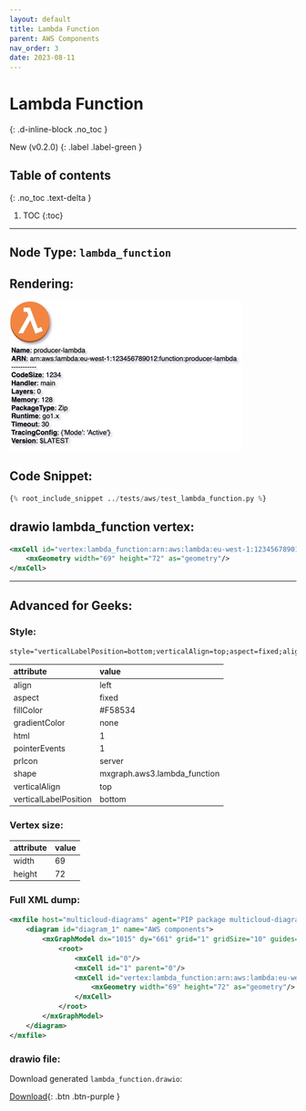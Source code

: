 ```yaml
---
layout: default
title: Lambda Function
parent: AWS Components
nav_order: 3
date: 2023-08-11
---
```


# Lambda Function
{: .d-inline-block .no_toc }

New (v0.2.0)
{: .label .label-green }

## Table of contents
{: .no_toc .text-delta }

1. TOC
{:toc}

---


## Node Type: ``lambda_function``

## Rendering:

![lambda](output/jpg/lambda_function.jpg)

## Code Snippet:

```python
{% root_include_snippet ../tests/aws/test_lambda_function.py %}
```

## drawio lambda_function vertex:

```xml
<mxCell id="vertex:lambda_function:arn:aws:lambda:eu-west-1:123456789012:function:producer-lambda" parent="1" vertex="1">
    <mxGeometry width="69" height="72" as="geometry"/>
</mxCell>
```
---

## Advanced for Geeks:

### Style:
```html
style="verticalLabelPosition=bottom;verticalAlign=top;aspect=fixed;align=left;pointerEvents=1;shape=mxgraph.aws3.lambda_function;prIcon=server;fillColor=#F58534;gradientColor=none;html=1;"
```

| attribute | value |
|:----------|:------|
|align| left |
|aspect| fixed |
|fillColor| #F58534 |
|gradientColor| none |
|html| 1 |
|pointerEvents| 1 |
|prIcon| server |
|shape| mxgraph.aws3.lambda_function |
|verticalAlign| top |
|verticalLabelPosition| bottom |

### Vertex size:

| attribute | value |
|:---------|:-----------|
| width    | 69  |
| height   |72|

### Full XML dump:
```xml
<mxfile host="multicloud-diagrams" agent="PIP package multicloud-diagrams. Generate resources in draw.io compatible format for Cloud infrastructure. Copyrights @ Roman Tsypuk 2023. MIT license." type="MultiCloud">
    <diagram id="diagram_1" name="AWS components">
        <mxGraphModel dx="1015" dy="661" grid="1" gridSize="10" guides="1" tooltips="1" connect="1" arrows="1" fold="1" page="1" pageScale="1" pageWidth="850" pageHeight="1100" math="0" shadow="1">
            <root>
                <mxCell id="0"/>
                <mxCell id="1" parent="0"/>
                <mxCell id="vertex:lambda_function:arn:aws:lambda:eu-west-1:123456789012:function:producer-lambda" value="&lt;b&gt;Name&lt;/b&gt;: producer-lambda&lt;BR&gt;&lt;b&gt;ARN&lt;/b&gt;: arn:aws:lambda:eu-west-1:123456789012:function:producer-lambda&lt;BR&gt;-----------&lt;BR&gt;&lt;b&gt;CodeSize&lt;/b&gt;: 1234&lt;BR&gt;&lt;b&gt;Handler&lt;/b&gt;: main&lt;BR&gt;&lt;b&gt;Layers&lt;/b&gt;: 0&lt;BR&gt;&lt;b&gt;Memory&lt;/b&gt;: 128&lt;BR&gt;&lt;b&gt;PackageType&lt;/b&gt;: Zip&lt;BR&gt;&lt;b&gt;Runtime&lt;/b&gt;: go1.x&lt;BR&gt;&lt;b&gt;Timeout&lt;/b&gt;: 30&lt;BR&gt;&lt;b&gt;TracingConfig&lt;/b&gt;: {'Mode': 'Active'}&lt;BR&gt;&lt;b&gt;Version&lt;/b&gt;: $LATEST" style="verticalLabelPosition=bottom;verticalAlign=top;aspect=fixed;align=left;pointerEvents=1;shape=mxgraph.aws3.lambda_function;prIcon=server;fillColor=#F58534;gradientColor=none;html=1;" parent="1" vertex="1">
                    <mxGeometry width="69" height="72" as="geometry"/>
                </mxCell>
            </root>
        </mxGraphModel>
    </diagram>
</mxfile>
```

### drawio file:

Download generated ``lambda_function.drawio``:

[Download](output/drawio/lambda_function.drawio){: .btn .btn-purple }